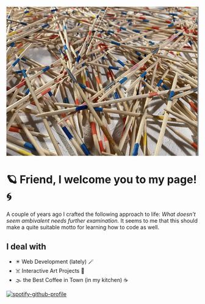 ![Header image](./images/mikado_small.png)

# :ringed_planet: Friend, I welcome you to my page! :cyclone:

A couple of years ago I crafted the following approach to life: _What doesn't seem ambivalent needs further examination._ It seems to me that this should make a quite suitable motto for learning how to code as well.

## I deal with

- :eight_pointed_black_star: Web Development (lately) :magic_wand:
- :skull_and_crossbones: Interactive Art Projects :slot_machine:
- :fog: the Best Coffee in Town (in my kitchen) :coffee:

[![spotify-github-profile](https://spotify-github-profile.vercel.app/api/view?uid=torbenjost&cover_image=true&theme=default&show_offline=false&background_color=121212&interchange=false)](https://github.com/kittinan/spotify-github-profile)
